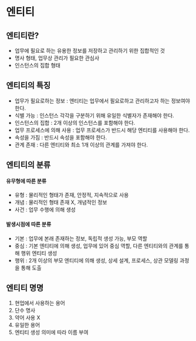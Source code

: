 # 엔티티
## 엔티티란?
- 업무에 필요로 하는 유용한 정보를 저장하고 관리하기 위한 집합적인 것
- 명사 형태, 업무상 관리가 필요한 관심사
- 인스턴스의 집합 형태

## 엔티티의 특징
- 업무가 필요로하는 정보 : 엔티티는 업무에서 필요로하고 관리하고자 하는 정보여야 한다.
- 식별 가능 : 인스턴스 각각을 구분하기 위해 유일한 식별자가 존재해야 한다.
- 인스턴스의 집합 : 2개 이상의 인스턴스를 포함해야 한다.
- 업무 프로세스에 의해 사용 : 업무 프로세스가 반드시 해당 엔티티를 사용해야 한다.
- 속성을 가짐 : 반드시 속성을 포함해야 한다.
- 관계 존재 : 다른 엔티티와 최소 1개 이상의 관계를 가져야 한다.

## 엔티티의 분류
#### 유무형에 따른 분류
- 유형 : 물리적인 형태가 존재, 안정적, 지속적으로 사용
- 개념 : 물리적인 형태 존재 X, 개념적인 정보
- 사건 : 업무 수행에 의해 생성

#### 발생시점에 따른 분류
- 기본 : 업무에 본래 존재하는 정보, 독립적 생성 가능, 부모 역할
- 중심 : 기본 엔티티에 의해 생성, 업무에 있어 중심 역할, 다른 엔티티와의 관계를 통해 행위 엔티티 생성
- 행위 : 2개 이상의 부모 엔티티에 의해 생성, 상세 설계, 프로세스, 상관 모델링 과정을 통해 도출

## 엔티티 명명
1. 현업에서 사용하는 용어
2. 단수 명사
3. 약어 사용 X
4. 유일한 용어
5. 엔티티 생성 의미에 따라 이름 부여
